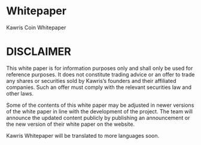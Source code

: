 # Whitepaper
Kawris Coin Whitepaper



# DISCLAIMER
This white paper is for information purposes only and shall only be used for reference purposes. It 
does not constitute trading advice or an offer to trade any shares or securities sold by Kawris’s 
founders and their affiliated companies. Such an offer must comply with the relevant securities law 
and other laws. 

Some of the contents of this white paper may be adjusted in newer versions of the white paper in 
line with the development of the project. The team will announce the updated content publicly by 
publishing an announcement or the new version of their white paper on the website.


Kawris Whitepaper will be translated to more languages soon.
